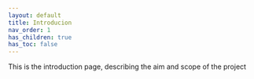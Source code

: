 ```yaml
---
layout: default
title: Introducion
nav_order: 1
has_children: true
has_toc: false
---
```


This is the introduction page, describing the aim and scope of the
project
